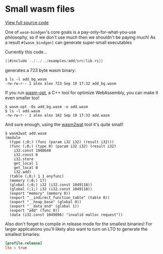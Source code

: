 # Small wasm files

[View full source code][code]

[code]: https://github.com/rustwasm/wasm-bindgen/tree/master/examples/add

One of `wasm-bindgen`'s core goals is a pay-only-for-what-you-use philosophy, so
if we don't use much then we shouldn't be paying much! As a result
`#[wasm_bindgen]` can generate super-small executables

Currently this code...

```rust
{{#include ../../../examples/add/src/lib.rs}}
```

generates a 723 byte wasm binary:

```
$ ls -l add_bg.wasm
-rw-rw-r-- 1 alex alex 723 Sep 19 17:32 add_bg.wasm
```

If you run [wasm-opt], a C++ tool for optimize WebAssembly, you can make it
even smaller too!

```
$ wasm-opt -Os add_bg.wasm -o add.wasm
$ ls -l add.wasm
-rw-rw-r-- 1 alex alex 182 Sep 19 17:33 add.wasm
```

And sure enough, using the [wasm2wat] tool it's quite small!

```
$ wasm2wat add.wasm
(module
  (type (;0;) (func (param i32 i32) (result i32)))
  (func (;0;) (type 0) (param i32 i32) (result i32)
    i32.const 1048640
    i32.const 0
    i32.store
    get_local 1
    get_local 0
    i32.add)
  (table (;0;) 1 1 anyfunc)
  (memory (;0;) 17)
  (global (;0;) i32 (i32.const 1049118))
  (global (;1;) i32 (i32.const 1049118))
  (export "memory" (memory 0))
  (export "__indirect_function_table" (table 0))
  (export "__heap_base" (global 0))
  (export "__data_end" (global 1))
  (export "add" (func 0))
  (data (i32.const 1049096) "invalid malloc request"))
```

Also don't forget to compile in release mode for the smallest binaries! For
larger applications you'll likely also want to turn on LTO to generate the
smallest binaries:

```toml
[profile.release]
lto = true
```

[wasm2wat]: https://github.com/webassembly/wabt
[wasm-opt]: https://github.com/webassembly/binaryen

